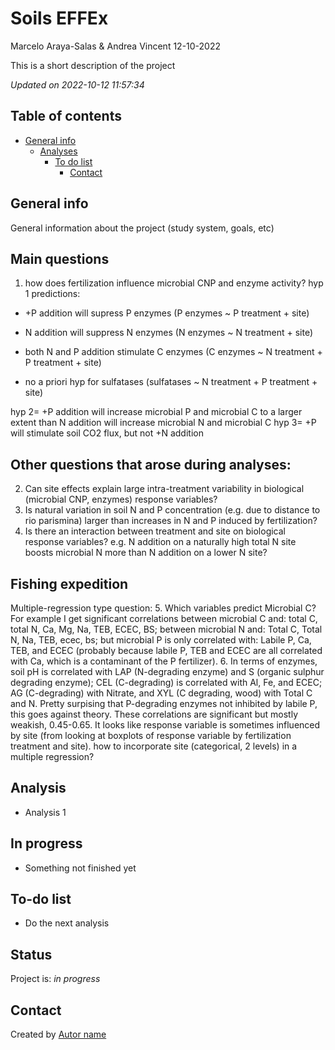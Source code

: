 Soils EFFEx
================
Marcelo Araya-Salas & Andrea Vincent
12-10-2022

<!-- Short Description  -->

This is a short description of the project

*Updated on 2022-10-12 11:57:34*

<!-- README.md is generated from README.Rmd. Please edit that file -->

## Table of contents

-   [General info](#general-info)
    -   [Analyses](#Analyses)
        -   [To do list](#to-do-list)
            -   [Contact](#contact)

## General info

General information about the project (study system, goals, etc)

## Main questions

1.  how does fertilization influence microbial CNP and enzyme activity?
    hyp 1 predictions:

-   +P addition will supress P enzymes (P enzymes \~ P treatment + site)

-   N addition will suppress N enzymes (N enzymes \~ N treatment + site)

-   both N and P addition stimulate C enzymes (C enzymes \~ N
    treatment + P treatment + site)

-   no a priori hyp for sulfatases (sulfatases \~ N treatment + P
    treatment + site)

hyp 2= +P addition will increase microbial P and microbial C to a larger
extent than N addition will increase microbial N and microbial C hyp 3=
+P will stimulate soil CO2 flux, but not +N addition

## Other questions that arose during analyses:

2.  Can site effects explain large intra-treatment variability in
    biological (microbial CNP, enzymes) response variables?
3.  Is natural variation in soil N and P concentration (e.g. due to
    distance to rio parismina) larger than increases in N and P induced
    by fertilization?
4.  Is there an interaction between treatment and site on biological
    response variables? e.g. N addition on a naturally high total N site
    boosts microbial N more than N addition on a lower N site?

## Fishing expedition

Multiple-regression type question: 5. Which variables predict Microbial
C? For example I get significant correlations between microbial C and:
total C, total N, Ca, Mg, Na, TEB, ECEC, BS; between microbial N and:
Total C, Total N, Na, TEB, ecec, bs; but microbial P is only correlated
with: Labile P, Ca, TEB, and ECEC (probably because labile P, TEB and
ECEC are all correlated with Ca, which is a contaminant of the P
fertilizer). 6. In terms of enzymes, soil pH is correlated with LAP
(N-degrading enzyme) and S (organic sulphur degrading enzyme); CEL
(C-degrading) is correlated with Al, Fe, and ECEC; AG (C-degrading) with
Nitrate, and XYL (C degrading, wood) with Total C and N. Pretty
surpising that P-degrading enzymes not inhibited by labile P, this goes
against theory. These correlations are significant but mostly weakish,
0.45-0.65. It looks like response variable is sometimes influenced by
site (from looking at boxplots of response variable by fertilization
treatment and site). how to incorporate site (categorical, 2 levels) in
a multiple regression?

## Analysis

-   Analysis 1

## In progress

-   Something not finished yet

## To-do list

-   Do the next analysis

## Status

Project is: *in progress*

## Contact

Created by [Autor name](website_URL)

